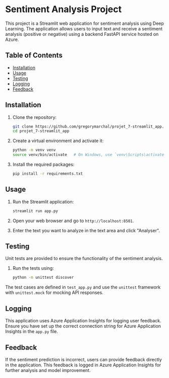 # Sentiment Analysis Project

This project is a Streamlit web application for sentiment analysis using Deep Learning. The application allows users to input text and receive a sentiment analysis (positive or negative) using a backend FastAPI service hosted on Azure.

## Table of Contents
- [Installation](#installation)
- [Usage](#usage)
- [Testing](#testing)
- [Logging](#logging)
- [Feedback](#feedback)

## Installation

1. Clone the repository:
    ```sh
    git clone https://github.com/gregorymarchal/projet_7-streamlit_app.git
    cd projet_7-streamlit_app
    ```

2. Create a virtual environment and activate it:
    ```sh
    python -m venv venv
    source venv/bin/activate   # On Windows, use `venv\Scripts\activate`
    ```

3. Install the required packages:
    ```sh
    pip install -r requirements.txt
    ```

## Usage

1. Run the Streamlit application:
    ```sh
    streamlit run app.py
    ```

2. Open your web browser and go to `http://localhost:8501`.

3. Enter the text you want to analyze in the text area and click "Analyser".

## Testing

Unit tests are provided to ensure the functionality of the sentiment analysis.

1. Run the tests using:
    ```sh
    python -m unittest discover
    ```

The test cases are defined in `test_app.py` and use the `unittest` framework with `unittest.mock` for mocking API responses.

## Logging

This application uses Azure Application Insights for logging user feedback. Ensure you have set up the correct connection string for Azure Application Insights in the `app.py` file.

## Feedback

If the sentiment prediction is incorrect, users can provide feedback directly in the application. This feedback is logged in Azure Application Insights for further analysis and model improvement.
